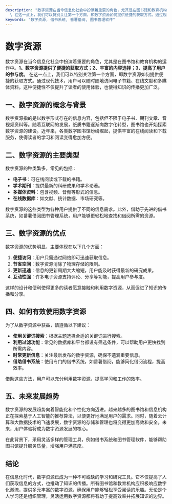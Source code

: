 ```yaml
---
description: "数字资源在当今信息化社会中扮演着重要的角色，尤其是在图书馆和教育机构的运作中。**1、数字资源提供了便捷的获取方式；2、丰富的内容选择；3、提高了用户的参与度。**\
  \ 在这一点上，我们可以特别关注第一个方面，即数字资源如何提供便捷的获取方式。通过现代技术，用户可以随时随地访问电子书籍、在线文献和多媒体资料。这种便捷性不仅提升了读者的使用体验，也使得知识的传播更加广泛。"
keywords: "数字资源, 借书系统, 番薯借阅, 图书管理软件"
---
```

# 数字资源

数字资源在当今信息化社会中扮演着重要的角色，尤其是在图书馆和教育机构的运作中。**1、数字资源提供了便捷的获取方式；2、丰富的内容选择；3、提高了用户的参与度。** 在这一点上，我们可以特别关注第一个方面，即数字资源如何提供便捷的获取方式。通过现代技术，用户可以随时随地访问电子书籍、在线文献和多媒体资料。这种便捷性不仅提升了读者的使用体验，也使得知识的传播更加广泛。

## **一、数字资源的概念与背景**

数字资源指的是以数字形式存在的信息内容，包括但不限于电子书、期刊文章、音视频资料等。随着互联网的发展，纸质书籍逐渐向数字化转型，图书馆也开始探索数字资源的建设。近年来，各类数字图书馆纷纷崛起，提供丰富的在线阅读和下载服务，使得读者的学习和阅读变得愈加方便。

## **二、数字资源的主要类型**

数字资源的种类繁多，常见的包括：

- **电子书**：可在线阅读或下载的书籍。
- **学术期刊**：提供最新的科研成果和学术论著。
- **多媒体资料**：包含视频、音频等形式的信息。
- **在线数据库**：如文献、统计数据、市场研究等。

数字资源的这些类型为各种用户提供了不同的信息需求。此外，借助于先进的借书系统，如番薯借阅图书管理系统，用户能够更轻松地查找和借阅所需的资源。

## **三、数字资源的优点**

数字资源的优势明显，主要体现在以下几个方面：

1. **便捷访问**：用户只需通过网络即可迅速获取信息。
2. **节省空间**：数字资源消除了物理存储的限制。
3. **更新迅速**：信息的更新周期大大缩短，用户能及时获得最新的研究成果。
4. **互动性强**：许多电子资源支持评论、分享等功能，提高用户参与度。

这样的设计和便利使得更多的读者愿意接触和利用数字资源，从而促进了知识的传播和分享。

## **四、如何有效使用数字资源**

为了从数字资源中获益，请遵循以下建议：

- **使用关键词搜索**：根据主题选择合适的关键词进行搜索。
- **利用过滤功能**：常见的数据库和平台都设有筛选条件，可以帮助用户更快找到所需内容。
- **时常更新信息**：关注最新发布的数字资源，确保不遗漏重要信息。
- **借助借书系统**：使用专门的借书系统，如番薯借阅，能够简化借阅流程，提高效率。

借助这些方法，用户可以充分利用数字资源，提高学习和工作的效率。

## **五、未来发展趋势**

数字资源的发展趋势向着智能化和个性化方向迈进。越来越多的图书馆和信息机构正在探索基于人工智能的推荐算法，以便更好地满足用户的需求。同时，随着云计算和大数据技术的飞速发展，数字资源的存储和管理也将变得更加高效和安全。未来，用户体验将成为数字资源发展的核心。

在此背景下，采用灵活多样的管理工具，例如借书系统和图书管理软件，能够帮助图书馆提升服务质量，增强用户满意度。

## 结论

在信息化时代，数字资源已成为一种不可或缺的学习和研究工具。它不仅提高了人们获取信息的方式，也推动了知识的传播。所有图书馆和教育机构应积极响应数字化潮流，提供多元丰富的数字资源，确保用户能够轻松享受阅读的乐趣。无论是个人学习还是组织管理，灵活运用数字资源都将有助于提高效率并拓展知识的边界。
